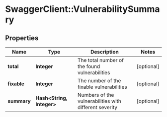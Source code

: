 # SwaggerClient::VulnerabilitySummary

## Properties
Name | Type | Description | Notes
------------ | ------------- | ------------- | -------------
**total** | **Integer** | The total number of the found vulnerabilities | [optional] 
**fixable** | **Integer** | The number of the fixable vulnerabilities | [optional] 
**summary** | **Hash&lt;String, Integer&gt;** | Numbers of the vulnerabilities with different severity | [optional] 


